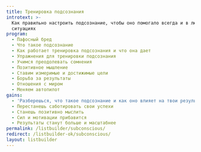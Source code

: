 ```yaml
---
title: Тренировка подсознания
introtext: >-
  Как правильно настроить подсознание, чтобы оно помогало всегда и в любых
  ситуациях
program:
  - Пафосный бред
  - Что такое подсознание
  - Как работает тренировка подсознания и что она дает
  - Упражнения для тренировки подсознания
  - Учимся преодолевать сомнения
  - Позитивное мышление
  - Ставим измеримые и достижимые цели
  - Борьба за результаты
  - Отношения с миром
  - Меняем автопилот
gains:
  - 'Разберешься, что такое подсознание и как оно влияет на твои результаты'
  - Перестанешь саботировать свои успехи
  - Станешь позитивно мыслить
  - Сил и мотивации прибавится
  - Результаты станут больше и масштабнее
permalink: /listbuilder/subconscious/
redirect: /listbuilder-ok/subconscious/
layout: listbuilder
---
```

